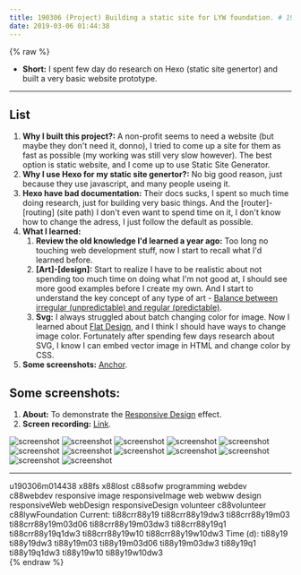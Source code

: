```yaml
---
title: 190306 (Project) Building a static site for LYW foundation. # 190306m014438
date: 2019-03-06 01:44:38
---
```


{% raw %}
<ul>
  <li><strong>Short:</strong> I spent few day do research on Hexo (static site genertor) and built a very basic website prototype.</li>
</ul>

<!-- more -->
<hr>

<div class="h2">
  <h2>List</h2>
  <ol>
    <li><strong>Why I built this project?:</strong> A non-profit seems to need a website (but maybe they don't need it, donno), I tried to come up a site for them as fast as possible (my working was still very slow however). The best option is static website, and I come up to use Static Site Generator.</li>
    <li><strong>Why I use Hexo for my static site genertor?:</strong> No big good reason, just because they use javascript, and many people useing it.</li>
    <li><strong>Hexo have bad documentation:</strong> Their docs sucks, I spent so much time doing research, just for building very basic things. And the [router]-[routing] (site path) I don't even want to spend time on it, I don't know how to change the adress, I just follow the default as possible.</li>
    <li><strong>What I learned:</strong>
      <ol>
        <li><strong>Review the old knowledge I'd learned a year ago:</strong> Too long no touching web development stuff, now I start to recall what I'd learned before.</li>
        <li><strong>[Art]-[design]:</strong> Start to realize I have to be realistic about not spending too much time on doing what I'm not good at, I should see more good examples before I create my own. And I start to understand the key concept of any type of art - <a href="https://youtu.be/LadUft_ly50">Balance between irregular (unpredictable) and regular (predictable)</a>.</li>
        <li><strong>Svg:</strong> I always struggled about batch changing color for image. Now I learned about <a href="https://www.stockfeel.com.tw/ui%E8%A8%AD%E8%A8%88%E7%95%8C%E5%A4%A7%E5%8B%A2%E6%BD%AE%E6%B5%81%EF%BC%9A%E6%89%81%E5%B9%B3%E5%8C%96%E8%A8%AD%E8%A8%88/">Flat Design</a>, and I think I should have ways to change image color. Fortunately after spending few days research about SVG, I know I can embed vector image in HTML and change color by CSS.</li>
      </ol>
    </li>
    <li><strong>Some screenshots:</strong> <a href="#190306m021355">Anchor</a>.</li>
  </ol>
</div>

<div class="h2">
  <h2>Some screenshots:<a id="190306m021355"></a></h2>
  <ol>
    <li><strong>About:</strong> To demonstrate the <u>Responsive Design</u> effect.</li>
    <li><strong>Screen recording:</strong> <a href="https://youtu.be/F7GCD6l6pk0">Link</a>.</li>
  </ol>
  <div class="imgBlock">
    <img src="/treegbBlog/fs/m/19/03/06/190306m014438/1.jpg" alt="screenshot">
    <img src="/treegbBlog/fs/m/19/03/06/190306m014438/2.jpg" alt="screenshot">
    <img src="/treegbBlog/fs/m/19/03/06/190306m014438/3.jpg" alt="screenshot">
    <img src="/treegbBlog/fs/m/19/03/06/190306m014438/4.jpg" alt="screenshot">
    <img src="/treegbBlog/fs/m/19/03/06/190306m014438/5.jpg" alt="screenshot">
    <img src="/treegbBlog/fs/m/19/03/06/190306m014438/6.jpg" alt="screenshot">
    <img src="/treegbBlog/fs/m/19/03/06/190306m014438/7.jpg" alt="screenshot">
    <img src="/treegbBlog/fs/m/19/03/06/190306m014438/8.jpg" alt="screenshot">
    <img src="/treegbBlog/fs/m/19/03/06/190306m014438/9.jpg" alt="screenshot">
    <img src="/treegbBlog/fs/m/19/03/06/190306m014438/10.jpg" alt="screenshot">
    <img src="/treegbBlog/fs/m/19/03/06/190306m014438/11.jpg" alt="screenshot">
    <img src="/treegbBlog/fs/m/19/03/06/190306m014438/12.jpg" alt="screenshot">
  </div>
</div>

<hr>

<div class="facetList">
u190306m014438 x88fs x88lost c88sofw programming webdev c88webdev responsive image responsiveImage web webww design responsiveWeb webDesign responsiveDesign volunteer c88volunteer c88lywFoundation
Current: ti88crr88y19 ti88crr88y19dw3 ti88crr88y19m03 ti88crr88y19m03d06 ti88crr88y19m03dw3 ti88crr88y19q1 ti88crr88y19q1dw3 ti88crr88y19w10 ti88crr88y19w10dw3
Time (d): ti88y19 ti88y19dw3 ti88y19m03 ti88y19m03d06 ti88y19m03dw3 ti88y19q1 ti88y19q1dw3 ti88y19w10 ti88y19w10dw3
</div>
{% endraw %}
